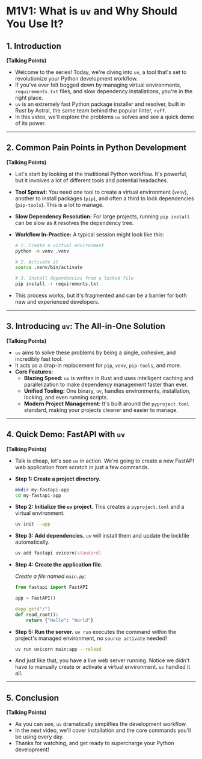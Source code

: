 # M1V1: What is `uv` and Why Should You Use It?

## 1. Introduction

**(Talking Points)**

*   Welcome to the series! Today, we're diving into `uv`, a tool that's set to revolutionize your Python development workflow.
*   If you've ever felt bogged down by managing virtual environments, `requirements.txt` files, and slow dependency installations, you're in the right place.
*   `uv` is an extremely fast Python package installer and resolver, built in Rust by Astral, the same team behind the popular linter, `ruff`.
*   In this video, we'll explore the problems `uv` solves and see a quick demo of its power.

---

## 2. Common Pain Points in Python Development

**(Talking Points)**

*   Let's start by looking at the traditional Python workflow. It's powerful, but it involves a lot of different tools and potential headaches.

*   **Tool Sprawl:** You need one tool to create a virtual environment (`venv`), another to install packages (`pip`), and often a third to lock dependencies (`pip-tools`). This is a lot to manage.

*   **Slow Dependency Resolution:** For large projects, running `pip install` can be slow as it resolves the dependency tree.

*   **Workflow In-Practice:** A typical session might look like this:

    ```bash
    # 1. Create a virtual environment
    python -m venv .venv

    # 2. Activate it
    source .venv/bin/activate

    # 3. Install dependencies from a locked file
    pip install -r requirements.txt
    ```

*   This process works, but it's fragmented and can be a barrier for both new and experienced developers.

---

## 3. Introducing `uv`: The All-in-One Solution

**(Talking Points)**

*   `uv` aims to solve these problems by being a single, cohesive, and incredibly fast tool.
*   It acts as a drop-in replacement for `pip`, `venv`, `pip-tools`, and more.
*   **Core Features:**
    *   **Blazing Speed:** `uv` is written in Rust and uses intelligent caching and parallelization to make dependency management faster than ever.
    *   **Unified Tooling:** One binary, `uv`, handles environments, installation, locking, and even running scripts.
    *   **Modern Project Management:** It's built around the `pyproject.toml` standard, making your projects cleaner and easier to manage.

---

## 4. Quick Demo: FastAPI with `uv`

**(Talking Points)**

*   Talk is cheap, let's see `uv` in action. We're going to create a new FastAPI web application from scratch in just a few commands.

*   **Step 1: Create a project directory.**

    ```bash
    mkdir my-fastapi-app
    cd my-fastapi-app
    ```

*   **Step 2: Initialize the `uv` project.** This creates a `pyproject.toml` and a virtual environment.

    ```bash
    uv init --app
    ```

*   **Step 3: Add dependencies.** `uv` will install them and update the lockfile automatically.

    ```bash
    uv add fastapi uvicorn[standard]
    ```

*   **Step 4: Create the application file.**

    *Create a file named `main.py`:*

    ```python
    from fastapi import FastAPI

    app = FastAPI()

    @app.get("/")
    def read_root():
        return {"Hello": "World"}
    ```

*   **Step 5: Run the server.** `uv run` executes the command within the project's managed environment, no `source activate` needed!

    ```bash
    uv run uvicorn main:app --reload
    ```

*   And just like that, you have a live web server running. Notice we didn't have to manually create or activate a virtual environment. `uv` handled it all.

---

## 5. Conclusion

**(Talking Points)**

*   As you can see, `uv` dramatically simplifies the development workflow.
*   In the next video, we'll cover installation and the core commands you'll be using every day.
*   Thanks for watching, and get ready to supercharge your Python development!
